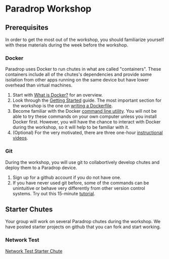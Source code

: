# Paradrop Workshop

## Prerequisites

In order to get the most out of the workshop, you should familiarize yourself with these materials during the week before the workshop.

### Docker

Paradrop uses Docker to run chutes in what are called "containers".  These containers include all of the chutes's dependencies and provide some isolation from other apps running on the same device but have lower overhead than virtual machines.

1. Start with [What is Docker?](https://www.docker.com/what-docker) for an overview.
2. Look through the [Getting Started](https://docs.docker.com/engine/getstarted/) guide.  The most important section for the workshop is the one on [writing a Dockerfile](https://docs.docker.com/engine/getstarted/step_four/).
3. Become familiar with the Docker [command line utility](https://docs.docker.com/engine/tutorials/dockerizing/).  You will not be able to try these commands on your own computer unless you install Docker first.  However, you will have the chance to interact with Docker during the workshop, so it will help to be familiar with it.
4. (Optional) For the very motivated, there are three one-hour [instructional videos](https://training.docker.com/self-paced-training).

### Git

During the workshop, you will use git to collabortively develop chutes and deploy them to a Paradrop device.

1. Sign up for a github account if you do not have one.
2. If you have never used git before, some of the commands can be unintuitive or behave very differently from other version control systems.  Try out this 15-minute [tutorial](https://try.github.io).

## Starter Chutes

Your group will work on several Paradrop chutes during the workshop.  We have posted starter projects on github that you can fork and start working.

### Network Test

[Network Test Starter Chute](https://github.com/ParadropLabs/NetworkTestStarterChute)

